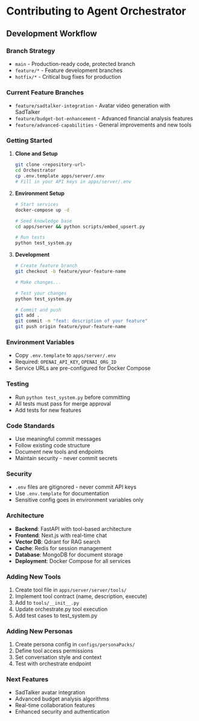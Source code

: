 # Contributing to Agent Orchestrator

## Development Workflow

### Branch Strategy

- `main` - Production-ready code, protected branch
- `feature/*` - Feature development branches
- `hotfix/*` - Critical bug fixes for production

### Current Feature Branches

- `feature/sadtalker-integration` - Avatar video generation with SadTalker
- `feature/budget-bot-enhancement` - Advanced financial analysis features  
- `feature/advanced-capabilities` - General improvements and new tools

### Getting Started

1. **Clone and Setup**

   ```bash
   git clone <repository-url>
   cd Orchestrator
   cp .env.template apps/server/.env
   # Fill in your API keys in apps/server/.env
   ```

2. **Environment Setup**

   ```bash
   # Start services
   docker-compose up -d
   
   # Seed knowledge base
   cd apps/server && python scripts/embed_upsert.py
   
   # Run tests
   python test_system.py
   ```

3. **Development**

   ```bash
   # Create feature branch
   git checkout -b feature/your-feature-name
   
   # Make changes...
   
   # Test your changes
   python test_system.py
   
   # Commit and push
   git add .
   git commit -m "feat: description of your feature"
   git push origin feature/your-feature-name
   ```

### Environment Variables

- Copy `.env.template` to `apps/server/.env`
- Required: `OPENAI_API_KEY`, `OPENAI_ORG_ID`
- Service URLs are pre-configured for Docker Compose

### Testing

- Run `python test_system.py` before committing
- All tests must pass for merge approval
- Add tests for new features

### Code Standards

- Use meaningful commit messages
- Follow existing code structure
- Document new tools and endpoints
- Maintain security - never commit secrets

### Security

- `.env` files are gitignored - never commit API keys
- Use `.env.template` for documentation
- Sensitive config goes in environment variables only

### Architecture

- **Backend**: FastAPI with tool-based architecture
- **Frontend**: Next.js with real-time chat
- **Vector DB**: Qdrant for RAG search
- **Cache**: Redis for session management  
- **Database**: MongoDB for document storage
- **Deployment**: Docker Compose for all services

### Adding New Tools

1. Create tool file in `apps/server/server/tools/`
2. Implement tool contract (name, description, execute)
3. Add to `tools/__init__.py`
4. Update orchestrate.py tool execution
5. Add test cases to test_system.py

### Adding New Personas

1. Create persona config in `configs/personaPacks/`
2. Define tool access permissions
3. Set conversation style and context
4. Test with orchestrate endpoint

### Next Features

- SadTalker avatar integration
- Advanced budget analysis algorithms
- Real-time collaboration features
- Enhanced security and authentication
